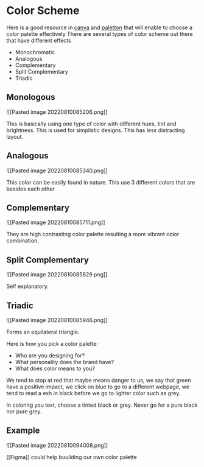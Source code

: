 # Color Scheme
Here is a good resource in [canva](https://www.canva.com/colors/color-wheel/) and [paletton](http://paletton.com/#uid=1000u0kllllaFw0g0qFqFg0w0aF) that will enable to choose a color palette effectively
There are several types of color scheme out there that have different effects
- Monochromatic
- Analogous
- Complementary
- Split Complementary
- Triadic


## Monologous
![[Pasted image 20220810085206.png]]

This is basically using one type of color with different hues, tint and brightness. This is used for simplistic designs. This has less distracting layout.

## Analogous
![[Pasted image 20220810085340.png]]

This color can be easily found in nature. This use 3 different colors that are besides each other

## Complementary
![[Pasted image 20220810085711.png]]

They are high contrasting color palette resulting a more vibrant color combination.

## Split Complementary
![[Pasted image 20220810085829.png]]

Self explanatory.

## Triadic
![[Pasted image 20220810085946.png]]

Forms an equilateral triangle.


Here is how you pick a color palette:
- Who are you designing for?
- What personality does the brand have?
- What does color means to you?

We tend to stop at red that maybe means danger to us, we say that green have a positive impact, we click on blue to go to a different webpage, we tend to read a exh in black before we go to lighter color such as grey.

In coloring you text, choose a tinted black or grey. Never go for a pure black nor pure grey.

## Example
![[Pasted image 20220810094008.png]]

[[Figma]] could help buuilding our own color palette
